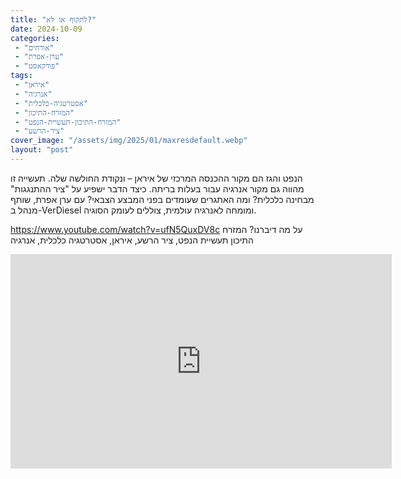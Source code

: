 ```yaml
---
title: "לתקוף או לא?"
date: 2024-10-09
categories: 
 - "אורחים"
 - "ערן-אפרת"
 - "פודקאסט"
tags: 
 - "איראן"
 - "אנרגיה"
 - "אסטרטגיה-כלכלית"
 - "המזרח-התיכון"
 - "המזרח-התיכון-תעשיית-הנפט"
 - "ציר-הרשע"
cover_image: "/assets/img/2025/01/maxresdefault.webp"
layout: "post"
---
```


הנפט והגז הם מקור ההכנסה המרכזי של איראן – ונקודת החולשה שלה. תעשייה זו מהווה  גם מקור אנרגיה עבור בעלות בריתה. כיצד הדבר ישפיע על  "ציר ההתנגגות" מבחינה כלכלית? ומה האתגרים שעומדים בפני המבצע הצבאי? עם ערן אפרת, שותף מנהל ב-VerDiesel ומומחה לאנרגיה עולמית, צוללים לעומק הסוגיה.

<https://www.youtube.com/watch?v=ufN5QuxDV8c>
על מה דיברנו? המזרח התיכון תעשיית הנפט, ציר הרשע, איראן, אסטרטגיה כלכלית, אנרגיה

<iframe width="610" height="343" src="https://www.youtube.com/embed/ufN5QuxDV8c" frameborder="0" allow="accelerometer; autoplay; clipboard-write; encrypted-media; gyroscope; picture-in-picture; web-share" referrerpolicy="strict-origin-when-cross-origin" allowfullscreen></iframe>
